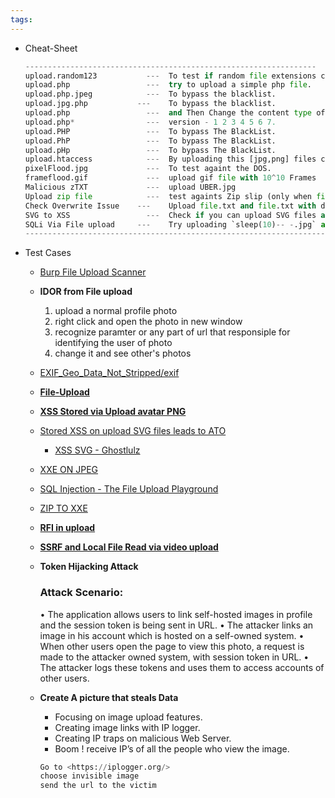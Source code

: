 ```yaml
---
tags:
---
```

- Cheat-Sheet
    
    ```python
    -----------------------------------------------------------------
    upload.random123		   ---	To test if random file extensions can be uploaded.
    upload.php			       ---	try to upload a simple php file.
    upload.php.jpeg 		   --- 	To bypass the blacklist.
    upload.jpg.php 		     ---	To bypass the blacklist. 
    upload.php 			       ---	and Then Change the content type of the file to image or jpeg.
    upload.php*			       ---	version - 1 2 3 4 5 6 7.
    upload.PHP			       ---	To bypass The BlackList.
    upload.PhP			       ---	To bypass The BlackList.
    upload.pHp			       ---	To bypass The BlackList.
    upload.htaccess 		   --- 	By uploading this [jpg,png] files can be executed as php with milicious code within it.
    pixelFlood.jpg			   ---	To test againt the DOS.
    frameflood.gif			   ---	upload gif file with 10^10 Frames
    Malicious zTXT  		   --- 	upload UBER.jpg 
    Upload zip file			   ---	test againts Zip slip (only when file upload supports zip file)
    Check Overwrite Issue	 --- 	Upload file.txt and file.txt with different content and check if 2nd file.txt overwrites 1st file
    SVG to XSS			       ---	Check if you can upload SVG files and can turn them to cause XSS on the target app
    SQLi Via File upload	 ---	Try uploading `sleep(10)-- -.jpg` as file
    ----------------------------------------------------------------------
    ```
    
- Test Cases
    
    - [Burp File Upload Scanner](https://portswigger.net/bappstore/b2244cbb6953442cb3c82fa0a0d908fa)
        
    - **IDOR from File upload**
        1. upload a normal profile photo 
        2. right click and open the photo in new window 
        3. recognize paramter or any part of url that responsiple for identifying the user of photo 
        4. change it and see other's  photos
    - [EXIF_Geo_Data_Not_Stripped/exif](https://github.com/KathanP19/HowToHunt/blob/master/EXIF_Geo_Data_Not_Stripped/exif_geo.md)
        
    - [**File-Upload**](https://www.notion.so/File-Upload-e81963aa546a4ae29dc4eb4d4972c60d?pvs=21)
        
    - **[XSS Stored via Upload avatar PNG](https://hackerone.com/reports/964550)**
        
    - [Stored XSS on upload SVG files leads to ATO](https://hackerone.com/reports/765679)
	    - [XSS SVG - Ghostlulz](https://ghostlulz.com/xss-svg/)
    - [XXE ON JPEG](https://hackerone.com/reports/836877)
        
    - [SQL Injection - The File Upload Playground](https://shahjerry33.medium.com/sql-injection-the-file-upload-playground-6580b089d013)
        
    - [ZIP TO XXE](https://hackerone.com/reports/105434)
        
    - **[RFI in upload](https://hackerone.com/reports/14092)**
        
    - **[SSRF and Local File Read via video upload](https://hackerone.com/reports/1062888)**
        

        
    - **Token Hijacking Attack**
        
        ### Attack Scenario:
        
        • The application allows users to link self-hosted images in profile and the session token is being sent in URL. 
        • The attacker links an image in his account which is hosted on a self-owned system. 
        • When other users open the page to view this photo, a request is made to the attacker owned system, with session token in URL. 
        • The attacker logs these tokens and uses them to access accounts of other users.
        
    - **Create A picture that steals Data**
        
        - Focusing on image upload features.
        - Creating image links with IP logger.
        - Creating IP traps on malicious Web Server.
        - Boom ! receive IP’s of all the people who view the image.
        
        ```python
        Go to <https://iplogger.org/>
        choose invisible image 
        send the url to the victim
        ```
        
      
